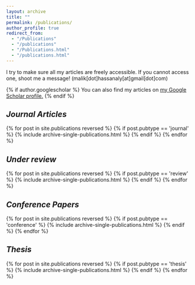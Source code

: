 ```yaml
---
layout: archive
title: ""
permalink: /publications/
author_profile: true
redirect_from: 
  - "/Publications"
  - "/publications"
  - "/Publications.html"
  - "/publications.html"
---
```


I try to make sure all my articles are freely accessible. If you cannot access one, shoot me a message! (malik[dot]hassanaly[at]gmail[dot]com)

{% if author.googlescholar %}
  You can also find my articles on <u><a href="{{author.googlescholar}}">my Google Scholar profile</a>.</u>
{% endif %}

<h2><i>Journal Articles</i></h2>
{% for post in site.publications reversed %}
  {% if post.pubtype == 'journal' %}
      {% include archive-single-publications.html %}
  {% endif %}
{% endfor %}

<h2><i>Under review</i></h2>
{% for post in site.publications reversed %}
  {% if post.pubtype == 'review' %}
      {% include archive-single-publications.html %}
  {% endif %}
{% endfor %}

<h2><i>Conference Papers</i></h2>
{% for post in site.publications reversed %}
  {% if post.pubtype == 'conference' %}
      {% include archive-single-publications.html %}
  {% endif %}
{% endfor %}

<h2><i>Thesis</i></h2>
{% for post in site.publications reversed %}
  {% if post.pubtype == 'thesis' %}
      {% include archive-single-publications.html %}
  {% endif %}
{% endfor %}

